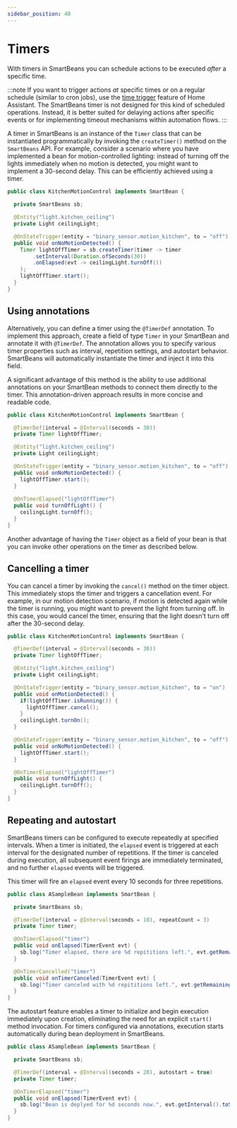 ```yaml
---
sidebar_position: 40
---
```


# Timers

With timers in SmartBeans you can schedule actions to be executed _after_ a specific time.

:::note
If you want to trigger actions _at_ specific times or on a regular schedule (similar to cron jobs), use the [time trigger](../reference/trigger/time) 
feature of Home Assistant. The SmartBeans timer is not designed for this kind of scheduled operations. Instead, it is
better suited for delaying actions after specific events or for implementing timeout mechanisms within automation flows.
:::

A timer in SmartBeans is an instance of the `Timer` class that can be instantiated programmatically by invoking the 
`createTimer()` method on the `SmartBeans` API. For example, consider a scenario where you have implemented a bean for
motion-controlled lighting: instead of turning off the lights immediately when no motion is detected, you might want to
implement a 30-second delay. This can be efficiently achieved using a timer.

````java
public class KitchenMotionControl implements SmartBean {
  
  private SmartBeans sb;

  @Entity("light.kitchen_ceiling")
  private Light ceilingLight;

  @OnStateTrigger(entity = "binary_sensor.motion_kitchen", to = "off")
  public void onNoMotionDetected() {
    Timer lightOffTimer = sb.createTimer(timer -> timer
        .setInterval(Duration.ofSeconds(30))
        .onElapsed(evt -> ceilingLight.turnOff())
    );
    lightOffTimer.start();
  }
}
````

## Using annotations

Alternatively, you can define a timer using the `@TimerDef` annotation. To implement this approach, create a field of 
type `Timer` in your SmartBean and annotate it with `@TimerDef`. The annotation allows you to specify various timer 
properties such as interval, repetition settings, and autostart behavior. SmartBeans will automatically instantiate 
the timer and inject it into this field.

A significant advantage of this method is the ability to use additional annotations on your SmartBean methods to connect
them directly to the timer. This annotation-driven approach results in more concise and readable code.

````java
public class KitchenMotionControl implements SmartBean {

  @TimerDef(interval = @Interval(seconds = 30))
  private Timer lightOffTimer;

  @Entity("light.kitchen_ceiling")
  private Light ceilingLight;

  @OnStateTrigger(entity = "binary_sensor.motion_kitchen", to = "off")
  public void onNoMotionDetected() {
    lightOffTimer.start();
  }
  
  @OnTimerElapsed("lightOffTimer")
  public void turnOffLight() {
    ceilingLight.turnOff();
  }
}
````

Another advantage of having the `Timer` object as a field of your bean is that you can invoke other operations on the timer 
as described below.

## Cancelling a timer

You can cancel a timer by invoking the `cancel()` method on the timer object. This immediately stops the timer and 
triggers a cancellation event. For example, in our motion detection scenario, if motion is detected again while the 
timer is running, you might want to prevent the light from turning off. In this case, you would cancel the timer,
ensuring that the light doesn't turn off after the 30-second delay.

````java
public class KitchenMotionControl implements SmartBean {

  @TimerDef(interval = @Interval(seconds = 30))
  private Timer lightOffTimer;

  @Entity("light.kitchen_ceiling")
  private Light ceilingLight;

  @OnStateTrigger(entity = "binary_sensor.motion_kitchen", to = "on")
  public void onMotionDetected() {
    if(lightOffTimer.isRunning()) {
      lightOffTimer.cancel();
    }
    ceilingLight.turnOn();
  }

  @OnStateTrigger(entity = "binary_sensor.motion_kitchen", to = "off")
  public void onNoMotionDetected() {
    lightOffTimer.start();
  }

  @OnTimerElapsed("lightOffTimer")
  public void turnOffLight() {
    ceilingLight.turnOff();
  }
}
````

## Repeating and autostart

SmartBeans timers can be configured to execute repeatedly at specified intervals. When a timer is initiated, the `elapsed`
event is triggered at each interval for the designated number of repetitions. If the timer is canceled during execution, 
all subsequent event firings are immediately terminated, and no further `elapsed` events will be triggered.

This timer will fire an `elapsed` event every 10 seconds for three repetitions.

````java
public class ASampleBean implements SmartBean {

  private SmartBeans sb;

  @TimerDef(interval = @Interval(seconds = 10), repeatCount = 3)
  private Timer timer;

  @OnTimerElapsed("timer")
  public void onElapsed(TimerEvent evt) {
    sb.log("Timer elapsed, there are %d repititions left.", evt.getRemainingRepeats());
  }

  @OnTimerCancelled("timer")
  public void onTimerCanceled(TimerEvent evt) {
    sb.log("Timer canceled with %d repititions left.", evt.getRemainingRepeats());
  }
}
````

The autostart feature enables a timer to initialize and begin execution immediately upon creation, eliminating the need 
for an explicit `start()` method invocation. For timers configured via annotations, execution starts automatically 
during bean deployment in SmartBeans.

````java
public class ASampleBean implements SmartBean {

  private SmartBeans sb;

  @TimerDef(interval = @Interval(seconds = 20), autostart = true)
  private Timer timer;

  @OnTimerElapsed("timer")
  public void onElapsed(TimerEvent evt) {
    sb.log("Bean is deplyed for %d seconds now.", evt.getInterval().toSeconds());
  }
}
````
